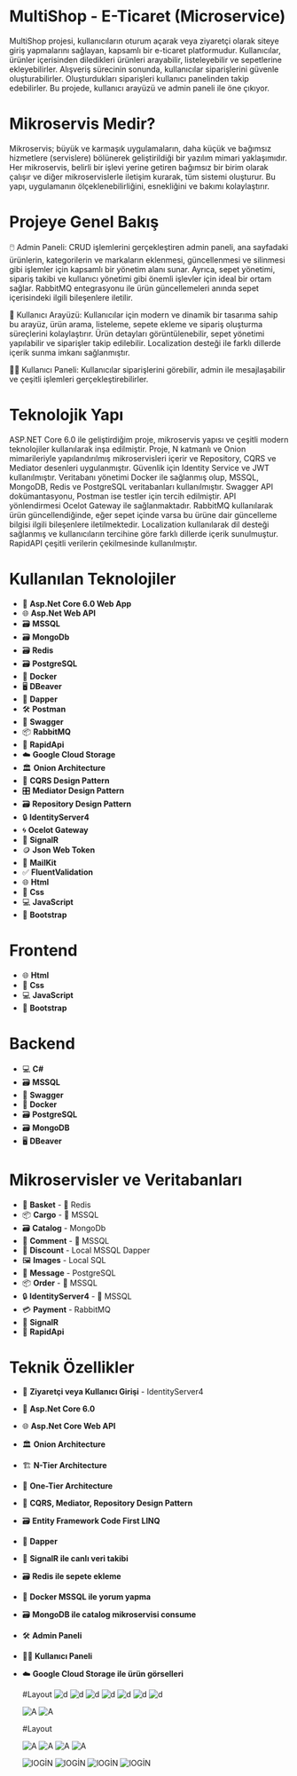 
# MultiShop - E-Ticaret (Microservice)
MultiShop projesi, kullanıcıların oturum açarak veya ziyaretçi olarak siteye giriş yapmalarını sağlayan, kapsamlı bir e-ticaret platformudur. 
Kullanıcılar, ürünler içerisinden diledikleri ürünleri arayabilir, listeleyebilir ve sepetlerine ekleyebilirler. 
Alışveriş sürecinin sonunda, kullanıcılar siparişlerini güvenle oluşturabilirler. Oluşturdukları siparişleri kullanıcı panelinden takip edebilirler.
Bu projede, kullanıcı arayüzü ve admin paneli ile öne çıkıyor.

# Mikroservis Medir?
Mikroservis; büyük ve karmaşık uygulamaların, daha küçük ve bağımsız hizmetlere (servislere) bölünerek geliştirildiği bir yazılım mimari yaklaşımıdır. 
Her mikroservis, belirli bir işlevi yerine getiren bağımsız bir birim olarak çalışır ve diğer mikroservislerle iletişim kurarak, tüm sistemi oluşturur.
Bu yapı, uygulamanın ölçeklenebilirliğini, esnekliğini ve bakımı kolaylaştırır.

# Projeye Genel Bakış
🖱️ Admin Paneli: CRUD işlemlerini gerçekleştiren admin paneli, ana sayfadaki ürünlerin, kategorilerin ve markaların eklenmesi,
güncellenmesi ve silinmesi gibi işlemler için kapsamlı bir yönetim alanı sunar. Ayrıca, sepet yönetimi, sipariş takibi ve kullanıcı yönetimi
gibi önemli işlevler için ideal bir ortam sağlar. RabbitMQ entegrasyonu ile ürün güncellemeleri anında sepet içerisindeki ilgili bileşenlere iletilir.

👤 Kullanıcı Arayüzü: Kullanıcılar için modern ve dinamik bir tasarıma sahip bu arayüz, ürün arama, listeleme, 
sepete ekleme ve sipariş oluşturma süreçlerini kolaylaştırır. Ürün detayları görüntülenebilir, sepet yönetimi yapılabilir ve
siparişler takip edilebilir. Localization desteği ile farklı dillerde içerik sunma imkanı sağlanmıştır.

🧑‍💻 Kullanıcı Paneli: Kullanıcılar siparişlerini görebilir, admin ile mesajlaşabilir ve çeşitli işlemleri gerçekleştirebilirler.

# Teknolojik Yapı
ASP.NET Core 6.0 ile geliştirdiğim proje, mikroservis yapısı ve çeşitli modern teknolojiler kullanılarak inşa edilmiştir.
Proje, N katmanlı ve Onion mimarileriyle yapılandırılmış mikroservisleri içerir ve Repository, CQRS ve Mediator desenleri uygulanmıştır.
Güvenlik için Identity Service ve JWT kullanılmıştır. Veritabanı yönetimi Docker ile sağlanmış olup, MSSQL, MongoDB, Redis ve PostgreSQL veritabanları kullanılmıştır. 
Swagger API dokümantasyonu, Postman ise testler için tercih edilmiştir. API yönlendirmesi Ocelot Gateway ile sağlanmaktadır. 
RabbitMQ kullanılarak ürün güncellendiğinde, eğer sepet içinde varsa bu ürüne dair güncelleme bilgisi ilgili bileşenlere iletilmektedir. 
Localization kullanılarak dil desteği sağlanmış ve kullanıcıların tercihine göre farklı dillerde içerik sunulmuştur. RapidAPI çeşitli verilerin çekilmesinde kullanılmıştır.



# Kullanılan Teknolojiler
- 🤖 **Asp.Net Core 6.0 Web App**
- 🌐 **Asp.Net Web API**
- 🗃️ **MSSQL**
- 🗃️ **MongoDb**
- 🗃️ **Redis**
- 🗃️ **PostgreSQL**
- 🐳 **Docker**
- 🖥️ **DBeaver**
- 💾 **Dapper**
- 🛠️ **Postman**
- 📝 **Swagger**
- 📦 **RabbitMQ**
- 🚀 **RapidApi**
- ☁️ **Google Cloud Storage**
- 🏛️ **Onion Architecture**
- 📜 **CQRS Design Pattern**
- 🎛️ **Mediator Design Pattern**
- 🗃️ **Repository Design Pattern**
- 🔒 **IdentityServer4**
- 🌀 **Ocelot Gateway**
- 🔄 **SignalR**
- 🪙 **Json Web Token**
- 📧 **MailKit**
- ✅ **FluentValidation**
- 🌐 **Html**
- 🎨 **Css**
- 💻 **JavaScript**
- 🧩 **Bootstrap**

# Frontend
- 🌐 **Html**
- 🎨 **Css**
- 💻 **JavaScript**
- 🧩 **Bootstrap**

# Backend
- 💻 **C#**
- 🗃️ **MSSQL**
- 📝 **Swagger**
- 🐳 **Docker**
- 🗃️ **PostgreSQL**
- 🗃️ **MongoDB**
- 🖥️ **DBeaver**

# Mikroservisler ve Veritabanları
- 🛒 **Basket** - 🐳 Redis
- 📦 **Cargo** - 🐳 MSSQL
- 🗃️ **Catalog** - MongoDb
- 💬 **Comment** - 🐳 MSSQL
- 💸 **Discount** - Local MSSQL Dapper
- 🖼️ **Images** - Local SQL
- 📩 **Message** - PostgreSQL
- 📦 **Order** - 🐳 MSSQL
- 🔒 **IdentityServer4** - 🐳 MSSQL
- 💳 **Payment** - RabbitMQ
- 🔄 **SignalR**
- 🚀 **RapidApi**

# Teknik Özellikler
- 🔐 **Ziyaretçi veya Kullanıcı Girişi** - IdentityServer4
- 🤖 **Asp.Net Core 6.0**
- 🌐 **Asp.Net Core Web API**
- 🏛️ **Onion Architecture**
- 🏗️ **N-Tier Architecture**
- 🏢 **One-Tier Architecture**
- 📜 **CQRS, Mediator, Repository Design Pattern**
- 🗃️ **Entity Framework Code First LINQ**
- 💾 **Dapper**
- 🔄 **SignalR ile canlı veri takibi**
- 🗃️ **Redis ile sepete ekleme**
- 🐳 **Docker MSSQL ile yorum yapma**
- 🗃️ **MongoDB ile catalog mikroservisi consume**
- 🛠️ **Admin Paneli**
- 🧑‍💻 **Kullanıcı Paneli**
- ☁️ **Google Cloud Storage ile ürün görselleri**



  #Layout
   ![d](https://github.com/busenurdmb/MultiShop/blob/master/Frontends/MultiShop.WebUI/wwwroot/images/proje/feature.jpeg)
   ![d](https://github.com/busenurdmb/MultiShop/blob/master/Frontends/MultiShop.WebUI/wwwroot/images/proje/%C3%B6ne%C3%A7%C4%B1kanlar.jpeg)
   ![d](https://github.com/busenurdmb/MultiShop/blob/master/Frontends/MultiShop.WebUI/wwwroot/images/proje/footermarkalar.jpeg)
   ![d](https://github.com/busenurdmb/MultiShop/blob/master/Frontends/MultiShop.WebUI/wwwroot/images/proje/%C3%BCr%C3%BCndetay%C4%B1almanca.jpeg)
   ![d](https://github.com/busenurdmb/MultiShop/blob/master/Frontends/MultiShop.WebUI/wwwroot/images/proje/yorum1.jpeg)
   ![d](https://github.com/busenurdmb/MultiShop/blob/master/Frontends/MultiShop.WebUI/wwwroot/images/proje/sepetim.jpeg)
   ![d](https://github.com/busenurdmb/MultiShop/blob/master/Frontends/MultiShop.WebUI/wwwroot/images/proje/ileti%C5%9Fim.jpeg)

 
    ![A](https://github.com/busenurdmb/MultiShop/blob/master/Frontends/MultiShop.WebUI/wwwroot/images/proje/%C3%B6deme.jpeg)
    ![A](https://github.com/busenurdmb/MultiShop/blob/master/Frontends/MultiShop.WebUI/wwwroot/images/proje/screenshot-1726079238318.png)

  #Layout
  
    ![A](https://github.com/busenurdmb/MultiShop/blob/master/Frontends/MultiShop.WebUI/wwwroot/images/proje/%C3%BCr%C3%BCnlistesi.jpeg)
    ![A](https://github.com/busenurdmb/MultiShop/blob/master/Frontends/MultiShop.WebUI/wwwroot/images/proje/istatislik.jpeg)
    ![A](https://github.com/busenurdmb/MultiShop/blob/master/Frontends/MultiShop.WebUI/wwwroot/images/proje/googlecloud%20resiim.jpeg)
    ![A](https://github.com/busenurdmb/MultiShop/blob/master/Frontends/MultiShop.WebUI/wwwroot/images/proje/googlecloud.png)
   
 
  ![lOGİN](https://github.com/busenurdmb/MultiShop/blob/master/Frontends/MultiShop.WebUI/wwwroot/images/proje/sipari%C5%9Fler.jpeg)
  ![lOGİN](https://github.com/busenurdmb/MultiShop/blob/master/Frontends/MultiShop.WebUI/wwwroot/images/proje/pro.png)
  ![lOGİN](https://github.com/busenurdmb/MultiShop/blob/master/Frontends/MultiShop.WebUI/wwwroot/images/proje/rabbit.png)
  ![lOGİN](https://github.com/busenurdmb/MultiShop/blob/master/Frontends/MultiShop.WebUI/wwwroot/images/proje/rabbit1.png)
